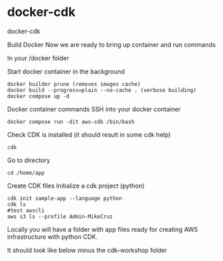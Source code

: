 # docker-cdk
docker-cdk


Build Docker
Now we are ready to bring up container and run commands

In your /docker folder

Start docker container in the background

```
docker builder prune (removes images cache)
docker build --progress=plain --no-cache . (verbose building)
docker compose up -d
```
Docker container commands
SSH into your docker container

```
docker compose run -dit aws-cdk /bin/bash
```
Check CDK is installed (it should result in some cdk help)

```
cdk
```

Go to directory

```
cd /home/app
```

Create CDK files
Initialize a cdk project (python)

```
cdk init sample-app --language python
cdk ls
#test awscli
aws s3 ls --profile Admin-MikeCruz
```

Locally you will have a folder with app files ready for creating AWS infrastructure with python CDK.

It should look like below minus the cdk-workshop folder
